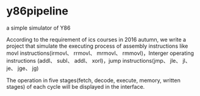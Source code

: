 # y86pipeline
a simple simulator of Y86


According to the requirement of ics courses in 2016 autumn, we write a project that simulate the executing process of assembly instructions like movl instructions(irmovl、 rrmovl、 mrmovl、
rmmovl)，Interger operating instructions (addl、 subl、 addl、 xorl)，jump instructions(jmp、 jle、 jl、 je、
jge、 jg) 

The operation in five stages(fetch, decode, execute, memory, written stages) of each cycle will be displayed in the interface.
